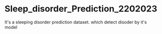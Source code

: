 # Sleep_disorder_Prediction_2202023
It's a sleeping disorder prediction dataset. which detect disoder by it's model
